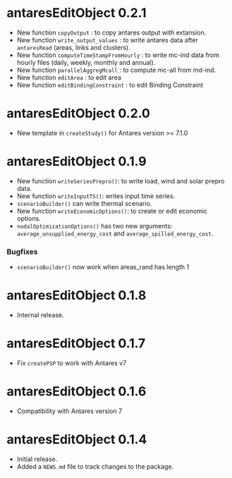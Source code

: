 # antaresEditObject 0.2.1

* New function `copyOutput` : to copy antares output with extansion.
* New function `write_output_values` : to write antares data after `antaresRead` (areas, links and clusters).
* New function `computeTimeStampFromHourly` : to write mc-ind data from hourly files (daily, weekly, monthly and annual).
* New function `parallelAggregMcall` : to compute mc-all from md-ind. 
* New function `editArea` : to edit area
* New function `editBindingConstraint` : to edit Binding Constraint

# antaresEditObject 0.2.0

* New template in `createStudy()` for Antares version >= 7.1.0



# antaresEditObject 0.1.9

* New function `writeSeriesPrepro()`: to write load, wind and solar prepro data.
* New function `writeInputTS()`: writes input time series.
* `scenarioBuilder()` can write thermal scenario.
* New function `writeEconomicOptions()`: to create or edit economic options.
* `nodalOptimizationOptions()` has two new arguments: `average_unsupplied_energy_cost` and `average_spilled_energy_cost`.


### Bugfixes

* `scenarioBuilder()` now work when areas_rand has length 1



# antaresEditObject 0.1.8

* Internal release.


# antaresEditObject 0.1.7

* Fix `createPSP` to work with Antares v7



# antaresEditObject 0.1.6

* Compatibility with Antares version 7


# antaresEditObject 0.1.4

* Initial release.
* Added a `NEWS.md` file to track changes to the package.
